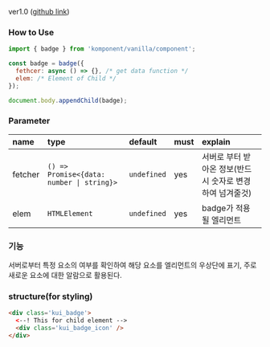 ver1.0 ([github link](https://github.com/Komponent1/Komponent/tree/master/Vanilla/app/srcs/components/badge))

### How to Use

~~~javascript
import { badge } from 'komponent/vanilla/component';

const badge = badge({ 
  fethcer: async () => {}, /* get data function */
  elem: /* Element of Child */
});

document.body.appendChild(badge);
~~~

### Parameter

|name|type|default|must|explain|
|:---|:---|:---|:---|:---|
|fetcher|`() => Promise<{data: number \| string}>`|`undefined`|yes|서버로 부터 받아온 정보(반드시 숫자로 변경하여 넘겨줄것)|
|elem|`HTMLElement`|`undefined`|yes|badge가 적용될 엘리먼트|

### 기능
서버로부터 특정 요소의 여부를 확인하여 해당 요소를 엘리먼트의 우상단에 표기, 
주로 새로운 요소에 대한 알람으로 활용된다.

### structure(for styling)
```html
<div class='kui_badge'>
  <--! This for child element -->
  <div class='kui_badge_icon' />
</div>

```

